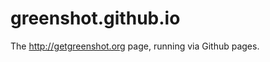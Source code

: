 greenshot.github.io
===================

The http://getgreenshot.org page, running via Github pages.

